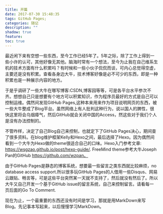 ```yaml
---
title: 开篇
date: 2017-07-30 15:48:35
tags: GitHub Pages;
categories: 随记
description: ""
shadow: true
feature:
toc: true
---
```

最近闲下来有空想一些东西，至今工作已经5年了。5年之际，除了工作上得到一些小许的认可，其他好像无其他。脑海时常有一个想法，至今为止我在自己维系生机的技术方面有什么积累吗？有时候和一些小伙子侃侃而谈，可内心总觉得空虚，主要还是没有积累。查看各身边大牛，技术博客好像是必不可少的东西，即是一种积累也是一种展示内容的地方。

于是乎调研了一些大牛在哪写博客:CSDN,博客园等等，可是各平台水平参次不齐。想想自己只是想要有个地方可以积累知识，作为程序员最好的方式是自己可以控制运维。偶然间发现GitHub Pages,这种本来用来作为项目说明网页的东西，被一些大牛整成了Blog平台。虽然网络上有人批判这种行为，说以国人的脾性，很快这里将会乌烟瘴气，然后GitHub就会关闭中国的Access，然这些对于我们个人是没有办法控制的。

不管咋样，决定了自己Blog自己来控制，也就定下了GitHub Pages决心，期间查了很多资料。在blog维护框架Kelly和Hexo之间，最后选择了Hexo。因为偶然间看到一个大牛为Hexo做的theme很适合自己的口味。Hexo入门参考文章: https://wsgzao.github.io/post/hexo-guide/. FreeMind theme参考大牛Joseph Pan的GitHub https://github.com/wzpan。

由于GitHub Pages是静态的博客系统，想要最一些留言之类东西就比较麻烦，no database access support.所以很多玩GitHub  Pages的人借用一些Disqus、网易云跟贴、畅言等，可是这些平台突然某一天就不支持了，然后就没有然后了。所以大牛又自己开发一个基于GitHub issue的留言系统，自己来控制留言。请看每一页后面的Go To Comment.

现在为止，一个最重要的东西还没有时间是学习，那就是用MarkDown来写Blog。先记事本写起来，以后慢慢学习MarkDown。

